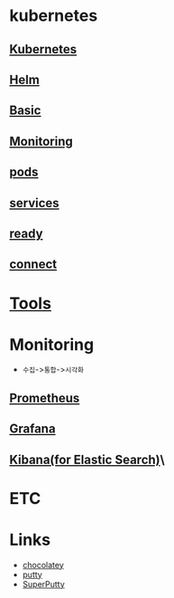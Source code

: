 # kubernetes


## [Kubernetes](https://kubernetes.io/)
## [Helm](https://helm.sh/)



## [Basic](./basic/README.md)
## [Monitoring](./monitoring/README.md)

## [pods](./pods/README.md)
## [services](./services/README.md)
## [ready](./ready/README.md)
## [connect](./connect/README.md)


# [Tools](./tools/README.md)

# Monitoring
* `수집`->`통합`->`시각화`
## [Prometheus](./prometheus/README.md)
## [Grafana](./grafana/README.md)
## [Kibana(for Elastic Search)](./kibana/README.md)\


# ETC



# Links
* [chocolatey](https://chocolatey.org/)
* [putty](https://www.chiark.greenend.org.uk/~sgtatham/putty/latest.html)
* [SuperPutty](https://github.com/jimradford/superputty/releases/tag/1.4.10)